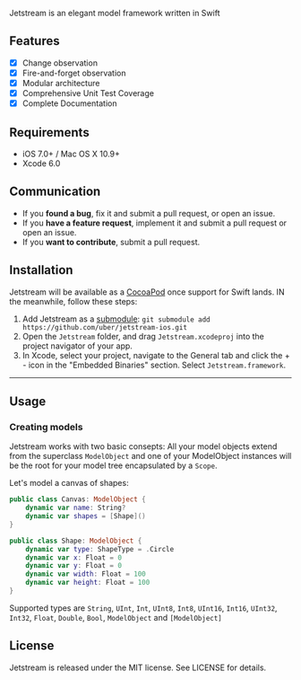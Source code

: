 Jetstream is an elegant model framework written in Swift

## Features

- [x] Change observation
- [x] Fire-and-forget observation
- [x] Modular architecture
- [x] Comprehensive Unit Test Coverage
- [x] Complete Documentation

## Requirements

- iOS 7.0+ / Mac OS X 10.9+
- Xcode 6.0

## Communication

- If you **found a bug**, fix it and submit a pull request, or open an issue.
- If you **have a feature request**, implement it and submit a pull request or open an issue.
- If you **want to contribute**, submit a pull request.

## Installation

Jetstream will be available as a [CocoaPod](http://cocoapods.org) once support for Swift lands. IN the meanwhile, follow these steps:

1. Add Jetstream as a [submodule](http://git-scm.com/docs/git-submodule): `git submodule add https://github.com/uber/jetstream-ios.git`
2. Open the `Jetstream` folder, and drag `Jetstream.xcodeproj` into the project navigator of your app.
3. In Xcode, select your project, navigate to the General tab and click the + - icon in the "Embedded Binaries" section. Select `Jetstream.framework`.

---

## Usage

### Creating models

Jetstream works with two basic consepts: All your model objects extend from the superclass `ModelObject` and one of your ModelObject instances will be the root for your model tree encapsulated by a `Scope`.

Let's model a canvas of shapes:

```swift
public class Canvas: ModelObject {
    dynamic var name: String?
    dynamic var shapes = [Shape]()
}

public class Shape: ModelObject {
    dynamic var type: ShapeType = .Circle
    dynamic var x: Float = 0
    dynamic var y: Float = 0
    dynamic var width: Float = 100
    dynamic var height: Float = 100
}
```



Supported types are `String`, `UInt`, `Int`, `UInt8`, `Int8`, `UInt16`, `Int16`, `UInt32`, `Int32`, `Float`, `Double`, `Bool`, `ModelObject` and `[ModelObject]`

## License

Jetstream is released under the MIT license. See LICENSE for details.
